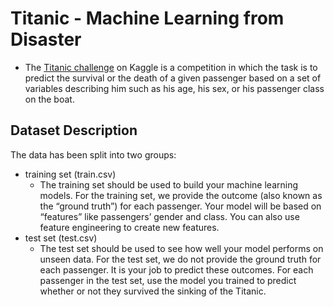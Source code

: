 # Titanic - Machine Learning from Disaster
- The [Titanic challenge](https://www.kaggle.com/competitions/titanic/overview) on Kaggle is a competition in which the task is to predict the survival or the death of a given passenger based on a set of variables describing him such as his age, his sex, or his passenger class on the boat.
  
## Dataset Description
The data has been split into two groups:

- training set (train.csv)
  - The training set should be used to build your machine learning models. For the training set, we provide the outcome (also known as the “ground truth”) for each passenger. Your model will be based on “features” like passengers’ gender and class. You can also use feature engineering to create new features.
- test set (test.csv)
  - The test set should be used to see how well your model performs on unseen data. For the test set, we do not provide the ground truth for each passenger. It is your job to predict these outcomes. For each passenger in the test set, use the model you trained to predict whether or not they survived the sinking of the Titanic.

